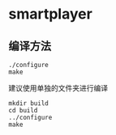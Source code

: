 # smartplayer

## 编译方法

    ./configure
    make

建议使用单独的文件夹进行编译

    mkdir build
    cd build
    ../configure
    make

